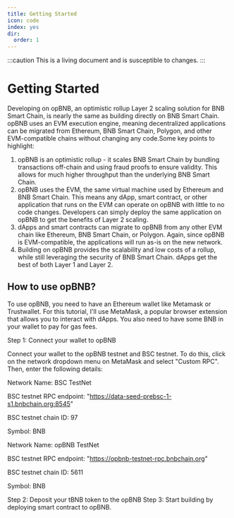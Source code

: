 ```yaml
---
title: Getting Started
icon: code
index: yes
dir:
  order: 1
---
```


:::caution 
This is a living document and is susceptible to changes. 
:::

# Getting Started

Developing on opBNB, an optimistic rollup Layer 2 scaling solution for BNB Smart Chain, is nearly the same as building directly on BNB Smart Chain. opBNB uses an EVM execution engine, meaning decentralized applications can be migrated from Ethereum, BNB Smart Chain, Polygon, and other EVM-compatible chains without changing any code.Some key points to highlight: 

1. opBNB is an optimistic rollup - it scales BNB Smart Chain by bundling transactions off-chain and using fraud proofs to ensure validity. This allows for much higher throughput than the underlying BNB Smart Chain.
2. opBNB uses the EVM, the same virtual machine used by Ethereum and BNB Smart Chain. This means any dApp, smart contract, or other application that runs on the EVM can operate on opBNB with little to no code changes. Developers can simply deploy the same application on opBNB to get the benefits of Layer 2 scaling.
3. dApps and smart contracts can migrate to opBNB from any other EVM chain like Ethereum, BNB Smart Chain, or Polygon. Again, since opBNB is EVM-compatible, the applications will run as-is on the new network.
4. Building on opBNB provides the scalability and low costs of a rollup, while still leveraging the security of BNB Smart Chain. dApps get the best of both Layer 1 and Layer 2.



## How to use opBNB?

To use opBNB, you need to have an Ethereum wallet like Metamask or Trustwallet. For this tutorial, I'll use MetaMask, a popular browser extension that allows you to interact with dApps. You also need to have some BNB in your wallet to pay for gas fees.

Step 1: Connect your wallet to opBNB

Connect your wallet to the opBNB testnet and BSC testnet. To do this, click on the network dropdown menu on MetaMask and select "Custom RPC". Then, enter the following details:

Network Name: BSC TestNet

BSC testnet RPC endpoint: "https://data-seed-prebsc-1-s1.bnbchain.org:8545"

BSC testnet chain ID: 97

Symbol: BNB

Network Name: opBNB TestNet

BSC testnet RPC endpoint: "https://opbnb-testnet-rpc.bnbchain.org"

BSC testnet chain ID: 5611

Symbol: BNB

Step 2: Deposit your tBNB token to the opBNB
Step 3: Start building by deploying smart contract to opBNB. 
